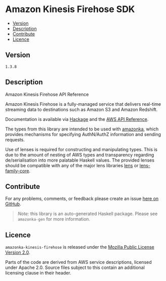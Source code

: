 # Amazon Kinesis Firehose SDK

* [Version](#version)
* [Description](#description)
* [Contribute](#contribute)
* [Licence](#licence)


## Version

`1.3.8`


## Description

Amazon Kinesis Firehose API Reference

Amazon Kinesis Firehose is a fully-managed service that delivers
real-time streaming data to destinations such as Amazon S3 and Amazon
Redshift.

Documentation is available via [Hackage](http://hackage.haskell.org/package/amazonka-kinesis-firehose)
and the [AWS API Reference](https://aws.amazon.com/documentation/).

The types from this library are intended to be used with [amazonka](http://hackage.haskell.org/package/amazonka),
which provides mechanisms for specifying AuthN/AuthZ information and sending requests.

Use of lenses is required for constructing and manipulating types.
This is due to the amount of nesting of AWS types and transparency regarding
de/serialisation into more palatable Haskell values.
The provided lenses should be compatible with any of the major lens libraries
[lens](http://hackage.haskell.org/package/lens) or [lens-family-core](http://hackage.haskell.org/package/lens-family-core).

## Contribute

For any problems, comments, or feedback please create an issue [here on GitHub](https://github.com/brendanhay/amazonka/issues).

> _Note:_ this library is an auto-generated Haskell package. Please see `amazonka-gen` for more information.


## Licence

`amazonka-kinesis-firehose` is released under the [Mozilla Public License Version 2.0](http://www.mozilla.org/MPL/).

Parts of the code are derived from AWS service descriptions, licensed under Apache 2.0.
Source files subject to this contain an additional licensing clause in their header.
